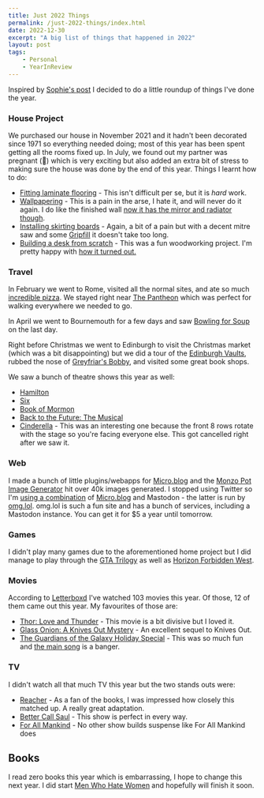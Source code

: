 ```yaml
---
title: Just 2022 Things
permalink: /just-2022-things/index.html
date: 2022-12-30
excerpt: "A big list of things that happened in 2022"
layout: post
tags:
    - Personal
    - YearInReview
---
```


Inspired by [Sophie's post](https://localghost.dev/blog/2022-the-year-in-lists/) I decided to do a little roundup of things I've done the year.

### House Project

We purchased our house in November 2021 and it hadn't been decorated since 1971 so everything needed doing; most of this year has been spent getting all the rooms fixed up. In July, we found out my partner was pregnant (🎉) which is very exciting but also added an extra bit of stress to making sure the house was done by the end of this year. Things I learnt how to do:

- [Fitting laminate flooring](https://toot.rknight.me/2022/11/06/its-finally-finished.html) - This isn't difficult per se, but it is _hard_ work.
- [Wallpapering](https://toot.rknight.me/2022/08/07/my-first-and.html) - This is a pain in the arse, I hate it, and will never do it again. I do like the finished wall [now it has the mirror and radiator though](https://toot.rknight.me/2022/12/27/final-floor-in.html).
- [Installing skirting boards](https://toot.rknight.me/2022/11/24/in-better-news.html) - Again, a bit of a pain but with a decent mitre saw and some [Gripfill](https://trade.evo-stik.co.uk/products/grab-adhesives/gripfill) it doesn't take too long.
- [Building a desk from scratch](https://toot.rknight.me/2022/04/06/im-like-ron.html) - This was a fun woodworking project. I'm pretty happy with [how it turned out.](https://toot.rknight.me/2022/04/22/i-heard-were.html)

### Travel

In February we went to Rome, visited all the normal sites, and ate so much [incredible pizza](https://toot.rknight.me/2022/02/24/pizza.html). We stayed right near [The Pantheon](https://en.wikipedia.org/wiki/Pantheon,_Rome) which was perfect for walking everywhere we needed to go.

In April we went to Bournemouth for a few days and saw [Bowling for Soup](https://en.wikipedia.org/wiki/Bowling_for_Soup) on the last day.

Right before Christmas we went to Edinburgh to visit the Christmas market (which was a bit disappointing) but we did a tour of the [Edinburgh Vaults](https://en.wikipedia.org/wiki/Edinburgh_Vaults), rubbed the nose of [Greyfriar's Bobby](https://toot.rknight.me/2022/12/19/edinburgh-day.html), and visited some great book shops.

We saw a bunch of theatre shows this year as well:

- [Hamilton](https://www.hamiltonwestendshop.com)
- [Six](https://www.sixthemusical.com)
- [Book of Mormon](https://thebookofmormonmusical.com/london/?utm_source=search&utm_medium=google&campaign_id=17961066709&adset_id=&ad_id=&gclid=Cj0KCQiAtbqdBhDvARIsAGYnXBPs12fWJd3GhcOAKGkJVZVY33b3MIfGN8yz0HqLDzKh0NCaommr2GQaAgAPEALw_wcB)
- [Back to the Future: The Musical](https://www.backtothefuturemusical.com)
- [Cinderella](<https://en.wikipedia.org/wiki/Cinderella_(Lloyd_Webber_musical)>) - This was an interesting one because the front 8 rows rotate with the stage so you're facing everyone else. This got cancelled right after we saw it.

### Web

I made a bunch of little plugins/webapps for [Micro.blog](https://mbtools.rknight.me) and the [Monzo Pot Image Generator](https://potimages.rknight.me) hit over 40k images generated. I stopped using Twitter so I'm [using a combination](https://rknight.me/two-social-networks-in-this-economy/) of [Micro.blog](https://micro.blog) and Mastodon - the latter is run by [omg.lol](https://home.omg.lol/referred-by/robb). omg.lol is such a fun site and has a bunch of services, including a Mastodon instance. You can get it for $5 a year until tomorrow.

### Games

I didn't play many games due to the aforementioned home project but I did manage to play through the [GTA Trilogy](https://store.rockstargames.com/game/buy-grand-theft-auto-the-trilogy-the-definitive-edition) as well as [Horizon Forbidden West](https://www.playstation.com/en-gb/games/horizon-forbidden-west/).

### Movies

According to [Letterboxd](https://letterboxd.com/rknightuk/films/diary/for/2022/) I've watched 103 movies this year. Of those, 12 of them came out this year. My favourites of those are:

- [Thor: Love and Thunder](https://letterboxd.com/rknightuk/film/thor-love-and-thunder/1/) - This movie is a bit divisive but I loved it.
- [Glass Onion: A Knives Out Mystery](https://letterboxd.com/rknightuk/film/glass-onion-a-knives-out-mystery/) - An excellent sequel to Knives Out.
- [The Guardians of the Galaxy Holiday Special](https://letterboxd.com/rknightuk/film/the-guardians-of-the-galaxy-holiday-special/) - This was so much fun and [the main song](https://www.youtube.com/watch?v=-E1ULv6LcOk) is a banger.

### TV

I didn't watch all that much TV this year but the two stands outs were:

- [Reacher](https://toot.rknight.me/2022/07/14/finished-the-first.html) -  As a fan of the books, I was impressed how closely this matched up. A really great adaptation.
- [Better Call Saul](https://toot.rknight.me/2022/08/16/cant-believe-better.html) - This show is perfect in every way.
- [For All Mankind](https://toot.rknight.me/2022/09/09/for-all-mankind.html) - No other show builds suspense like For All Mankind does

## Books

I read zero books this year which is embarrassing, I hope to change this next year. I did start [Men Who Hate Women](https://micro.blog/books/9781728236254) and hopefully will finish it soon.